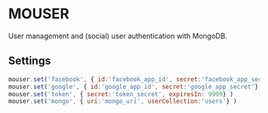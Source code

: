 # MOUSER

User management and (social) user authentication with MongoDB.


## Settings

```javascript
mouser.set('facebook', { id:'facebook_app_id', secret:'facebook_app_secret'} )
mouser.set('google', { id:'google_app_id', secret:'google_app_secret'} )
mouser.set('token', { secret:'token_secret', expiresIn: 9999} )
mouser.set('mongo', { uri:'mongo_uri', userCollection:'users'} )
```

